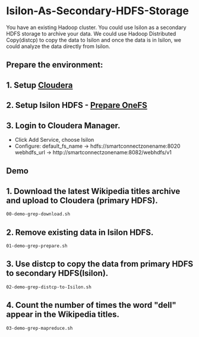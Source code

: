 # Isilon-As-Secondary-HDFS-Storage
You have an existing Hadoop cluster. You could use Isilon as a secondary HDFS storage to archive your data. 
We could use Hadoop Distributed Copy(distcp) to copy the data to Isilon and once the data is in Isilon, we could analyze the data directly from Isilon.

## Prepare the environment:
## 1. Setup [Cloudera](https://www.cloudera.com/documentation/enterprise/5-15-x/topics/installation.html)
## 2. Setup Isilon HDFS - [Prepare OneFS](https://www.emc.com/collateral/TechnicalDocument/docu82332.pdf)
## 3. Login to Cloudera Manager.
  - Click Add Service, choose Isilon
  - Configure: 
	default_fs_name -> hdfs://smartconnectzonename:8020
	webhdfs_url -> http://smartconnectzonename:8082/webhdfs/v1
	
## Demo

## 1. Download the latest Wikipedia titles archive and upload to Cloudera (primary HDFS).
	00-demo-grep-download.sh
## 2. Remove existing data in Isilon HDFS.
	01-demo-grep-prepare.sh
## 3. Use distcp to copy the data from primary HDFS to secondary HDFS(Isilon).
	02-demo-grep-distcp-to-Isilon.sh
## 4. Count the number of times the word "dell" appear in the Wikipedia titles.
	03-demo-grep-mapreduce.sh
